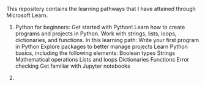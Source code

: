 This repository contains the learning pathways that I have attained through Microsoft Learn.

1. Python for beginners: Get started with Python! Learn how to create programs and projects in Python. Work with strings, lists, loops, dictionaries, and functions. In this learning path:
Write your first program in Python
Explore packages to better manage projects
Learn Python basics, including the following elements:
Boolean types
Strings
Mathematical operations
Lists and loops
Dictionaries
Functions
Error checking
Get familiar with Jupyter notebooks

2. 

